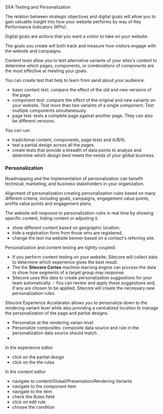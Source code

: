 SXA Testing and Personalization


The relation between strategic objectives and digital goals will allow you to gain valuable insight into how your website performs by way of Key Performance Indicators (KPIs).

Digital goals are actions that you want a visitor to take on your website.

The goals you create will both track and measure how visitors engage with the website and campaigns.

Content tests allow you to test alternative variants of your sites's content to determine which pages, components, or combinations of components are the most effective at meeting your goals.

You can create test that help to learn from aand about your audience.

- basic content test: compare the effect of the old and new versions of the page.
- component test: compare the effect of the original and new variants on your website. Test more than two variants of a single component. Test multiple components simultaneously.
- page test: tests a complete page against another page. They can also be different versions.

You can run:

- tradictional content, components, page tests and A/B/N.
- test a partial design across all the pages.
- create tests that provide a breadth of data points to analyze and determine which design best meets the needs of your global business.

### Personalization

Roadmapping and the implementation of personalization can benefit technical, marketing, and business stakeholders in your organization.

Alignment of personalization creating personalization rules based on many different criteria, including goals, campaigns, engagement value points, profile value points and engagement plans.

The website will response to personalization rules in real time by showing specific content, hiding content or adjusting it.

- show different content based on geographic location.
- hide a registration form from those who are registered.
- change the text ina website benner based on a contact's referring site.

Personalization and content testing are tightly coupled:

- If you perform content testing on your website, Sitecore will collect data to determine which experience gives the best result.
- The the **Sitecore Cortex** machine learning engine can process the data to show how segments of a target group may response.
- Sitecore uses this data to create personalization suggestions for your team automatically. - You can review and apply these suggestions and, if any are chosen to be applied, Sitecore will create the necessary new personalization rules.

Sitecore Experience Accelarator allows you to personalize down to the rendering variant level while also providing a centralized location to manage the personalization of the page and partial designs.

- Personalize at the rendering varian level.
- Personalize composites: composite data source and rule in the personalization data source should match.
- 

In the experience editor
- click on the partial design
- click on the the rules

In the content editor
- navigate to content/Global/Presentation/Rendering Variants
- navigate to the component item
- navigate to the item
- check the Rules field
- click on edit rule
- choose the condition


